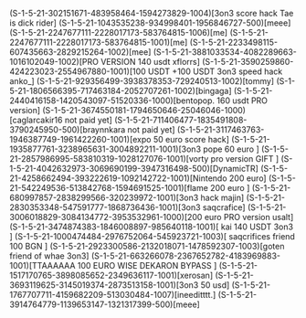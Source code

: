 (S-1-5-21-302151671-483958464-1594273829-1004)[3on3 score hack Tae is dick rider]
(S-1-5-21-1043535238-934998401-1956846727-500)[meee]
(S-1-5-21-2247677111-2228017173-583764815-1006)[me]
(S-1-5-21-2247677111-2228017173-583764815-1001)[me]
(S-1-5-21-2233498115-607435663-2829215264-1002)[mee]
(S-1-5-21-3881033534-4082289663-1016102049-1002)[PRO VERSION  140 usdt xflorrs]
(S-1-5-21-3590259860-424223023-2554967880-1001)[100 USDT +100 USDT  3on3 speed hack  anko_]
(S-1-5-21-929356499-3938378353-729240513-1002)[tommy]
(S-1-5-21-1806566395-717463184-2052707261-1002)[bingaga]
(S-1-5-21-2440416158-1420543097-51520336-1000)[bentopop. 160 usdt PRO version]
(S-1-5-21-3674550181-1794650646-25046046-1000)[caglarcakir16 not paid yet]
(S-1-5-21-711406477-1835491808-3790245950-500)[braynnkara not paid yet]
(S-1-5-21-3117463763-1946387749-1961422260-1001)[expo 50 euro score hack]
(S-1-5-21-1935877761-3238965631-3004892211-1001)[3on3 pope 60 euro ]
(S-1-5-21-2857986995-583810319-1028127076-1001)[vorty pro version  GIFT ]
(S-1-5-21-4042632973-3069690199-3947316498-500)[DynamicTR]
(S-1-5-21-4258662494-393222619-1092142722-1001)[Nintendo 200 euro]
(S-1-5-21-542249536-513842768-1594691525-1001)[flame 200 euro ]
(S-1-5-21-680997857-2838299566-320239972-1001)[3on3 hack majin]
(S-1-5-21-2830353348-547591777-1868736436-1001)[3on3 saqcrafice]
(S-1-5-21-3006018829-3084134772-3953532961-1000)[200 euro PRO version usalt]
(S-1-5-21-3474874383-1846008897-985640118-1001)[ kai 140 USDT  3on3 ]
(S-1-5-21-1000474484-2976752064-545923721-1003)[ saqcrifices friend  100 BGN   ]
(S-1-5-21-2923300586-2132018071-1478592307-1003)[goten friend of whae  3on3]
(S-1-5-21-663266078-2367652782-4183969883-1001)[TTAAAAAA 100 EURO WISE DEKARON BYPASS ]
(S-1-5-21-1517170765-3898085652-2349636117-1001)[xerosan]
(S-1-5-21-3693119625-3145019374-2873513158-1001)[3on3 50 usd]
(S-1-5-21-1767707711-4159682209-513030484-1007)[ineeditttt.]
(S-1-5-21-3914764779-1139653147-1321317399-500)[meee]
